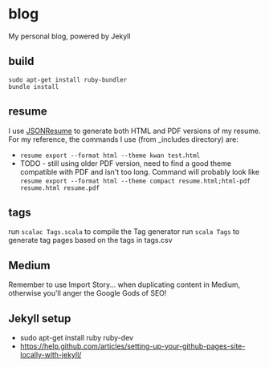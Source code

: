 # blog

My personal blog, powered by Jekyll

## build
```
sudo apt-get install ruby-bundler
bundle install
```

## resume
I use [JSONResume](https://jsonresume.org/) to generate both HTML and PDF versions of my resume.  For my reference, the commands I use (from _includes directory) are:
- `resume export --format html --theme kwan test.html`
- TODO - still using older PDF version, need to find a good theme compatible with PDF and isn't too long. Command will probably look like
`resume export --format html --theme compact resume.html;html-pdf resume.html resume.pdf`

## tags
run `scalac Tags.scala` to compile the Tag generator
run `scala Tags` to generate tag pages based on the tags in tags.csv

## Medium
Remember to use Import Story... when duplicating content in Medium, otherwise you'll anger the Google Gods of SEO!  

## Jekyll setup
- sudo apt-get install ruby ruby-dev
- https://help.github.com/articles/setting-up-your-github-pages-site-locally-with-jekyll/

